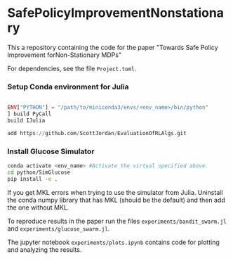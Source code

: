 # SafePolicyImprovementNonstationary
This a repository containing the code for the paper "Towards Safe Policy Improvement forNon-Stationary MDPs"

For dependencies, see the file `Project.toml`.

### Setup Conda environment for Julia
```julia

ENV["PYTHON"] = "/path/to/miniconda3/envs/<env_name>/bin/python"
] build PyCall
build IJulia

add https://github.com/ScottJordan/EvaluationOfRLAlgs.git 
```



### Install Glucose Simulator


```bash
conda activate <env_name> #Activate the virtual specified above. 
cd python/SimGlucose
pip install -e .
```

If you get MKL errors when trying to use the simulator from Julia. Uninstall the conda numpy library that has MKL (should be the default) and then add the one without MKL. 

To reproduce results in the paper run the files `experiments/bandit_swarm.jl` and `experiments/glucose_swarm.jl`. 

The jupyter notebook `experiments/plots.ipynb` contains code for plotting and analyzing the results. 